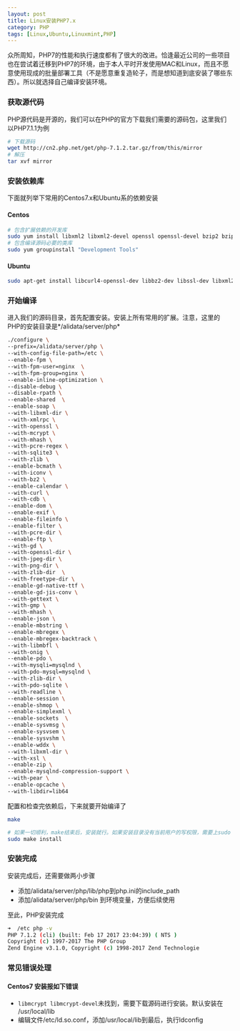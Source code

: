 ```yaml
---
layout: post
title: Linux安装PHP7.x
category: PHP
tags: [Linux,Ubuntu,Linuxmint,PHP]
---
```


众所周知，PHP7的性能和执行速度都有了很大的改进。恰逢最近公司的一些项目也在尝试着迁移到PHP7的环境，由于本人平时开发使用MAC和Linux，而且不愿意使用现成的批量部署工具（不是愿意重复造轮子，而是想知道到底安装了哪些东西）。所以就选择自己编译安装环境。

### 获取源代码
PHP源代码是开源的，我们可以在PHP的官方下载我们需要的源码包，这里我们以PHP7.1.1为例  

```sh
# 下载源码
wget http://cn2.php.net/get/php-7.1.2.tar.gz/from/this/mirror
# 解压
tar xvf mirror
```

### 安装依赖库
下面就列举下常用的Centos7.x和Ubuntu系的依赖安装
#### Centos

```sh
# 包含扩展依赖的开发库
sudo yum install libxml2 libxml2-devel openssl openssl-devel bzip2 bzip2-devel libcurl libcurl-devel libjpeg libjpeg-devel libpng libpng-devel freetype freetype-devel gmp gmp-devel libmcrypt libmcrypt-devel readline readline-devel libxslt libxslt-devel
# 包含编译源码必要的类库
sudo yum groupinstall "Development Tools"
```

#### Ubuntu

```sh
sudo apt-get install libcurl4-openssl-dev libbz2-dev libssl-dev libxml2-dev libjpeg-dev libpng12-dev libfreetype6 libfreetype6-dev libgmp3-dev libmcrypt4 libmcrypt-dev libreadline-dev libxslt1.1 libxslt-dev  
```

### 开始编译
进入我们的源码目录，首先配置安装。安装上所有常用的扩展。注意，这里的PHP的安装目录是*/alidata/server/php*

```sh
./configure \
--prefix=/alidata/server/php \
--with-config-file-path=/etc \
--enable-fpm \
--with-fpm-user=nginx  \
--with-fpm-group=nginx \
--enable-inline-optimization \
--disable-debug \
--disable-rpath \
--enable-shared  \
--enable-soap \
--with-libxml-dir \
--with-xmlrpc \
--with-openssl \
--with-mcrypt \
--with-mhash \
--with-pcre-regex \
--with-sqlite3 \
--with-zlib \
--enable-bcmath \
--with-iconv \
--with-bz2 \
--enable-calendar \
--with-curl \
--with-cdb \
--enable-dom \
--enable-exif \
--enable-fileinfo \
--enable-filter \
--with-pcre-dir \
--enable-ftp \
--with-gd \
--with-openssl-dir \
--with-jpeg-dir \
--with-png-dir \
--with-zlib-dir  \
--with-freetype-dir \
--enable-gd-native-ttf \
--enable-gd-jis-conv \
--with-gettext \
--with-gmp \
--with-mhash \
--enable-json \
--enable-mbstring \
--enable-mbregex \
--enable-mbregex-backtrack \
--with-libmbfl \
--with-onig \
--enable-pdo \
--with-mysqli=mysqlnd \
--with-pdo-mysql=mysqlnd \
--with-zlib-dir \
--with-pdo-sqlite \
--with-readline \
--enable-session \
--enable-shmop \
--enable-simplexml \
--enable-sockets  \
--enable-sysvmsg \
--enable-sysvsem \
--enable-sysvshm \
--enable-wddx \
--with-libxml-dir \
--with-xsl \
--enable-zip \
--enable-mysqlnd-compression-support \
--with-pear \
--enable-opcache \
--with-libdir=lib64
```

配置和检查完依赖后，下来就要开始编译了

```sh
make

# 如果一切顺利，make结束后，安装就行。如果安装目录没有当前用户的写权限，需要上sudo
sudo make install
```

### 安装完成
安装完成后，还需要做两小步骤
* 添加/alidata/server/php/lib/php到php.ini的include_path
* 添加/alidata/server/php/bin 到环境变量，方便后续使用


至此，PHP安装完成

```sh
➜  /etc php -v
PHP 7.1.2 (cli) (built: Feb 17 2017 23:04:39) ( NTS )
Copyright (c) 1997-2017 The PHP Group
Zend Engine v3.1.0, Copyright (c) 1998-2017 Zend Technologie
```

### 常见错误处理
#### Centos7 安装报如下错误
  - `libmcrypt libmcrypt-devel`未找到，需要下载源码进行安装。默认安装在 /usr/local/lib
  - 编辑文件/etc/ld.so.conf，添加/usr/local/lib到最后，执行ldconfig
